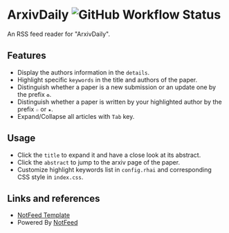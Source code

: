 # ArxivDaily ![GitHub Workflow Status](https://img.shields.io/github/workflow/status/AlongWY/ArxivDaily/Rss%20Feed?style=for-the-badge)
An RSS feed reader for "ArxivDaily".

## Features

- Display the authors information in the `details`.
- Highlight specific `keywords` in the title and authors of the paper.
- Distinguish whether a paper is a new submission or an update one by the prefix `♻`.
- Distinguish whether a paper is written by your highlighted author by the prefix `☆` or `★`.
- Expand/Collapse all articles with `Tab` key.

## Usage

- Click the `title` to expand it and have a close look at its abstract.
- Click the `abstract` to jump to the arxiv page of the paper.
- Customize highlight keywords list in `config.rhai` and corresponding CSS style in `index.css`.

## Links and references

- [NotFeed Template](https://github.com/NotCraft/NotFeed-Template)
- Powered By [NotFeed](https://github.com/NotCraft/NotFeed)
